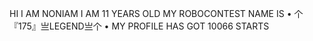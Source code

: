 HI I AM NONIAM
I AM 11 YEARS OLD
MY ROBOCONTEST NAME IS • 个『175』亗LEGEND亗个 •
MY PROFILE HAS GOT 10066 STARTS
